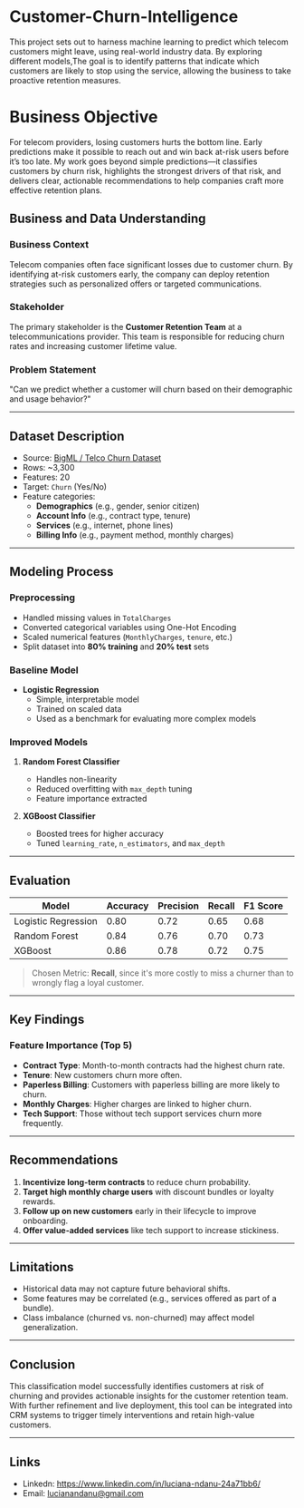 # Customer-Churn-Intelligence
This project sets out to harness machine learning to predict which telecom customers might leave, using real-world industry data. By exploring different models,The goal is to identify patterns that indicate which customers are likely to stop using the service, allowing the business to take proactive retention measures.

# Business Objective
For telecom providers, losing customers hurts the bottom line. Early predictions make it possible to reach out and win back at-risk users before it’s too late. My work goes beyond simple predictions—it classifies customers by churn risk, highlights the strongest drivers of that risk, and delivers clear, actionable recommendations to help companies craft more effective retention plans.

## Business and Data Understanding

### Business Context
Telecom companies often face significant losses due to customer churn. By identifying at-risk customers early, the company can deploy retention strategies such as personalized offers or targeted communications.

### Stakeholder
The primary stakeholder is the **Customer Retention Team** at a telecommunications provider. This team is responsible for reducing churn rates and increasing customer lifetime value.

### Problem Statement
"Can we predict whether a customer will churn based on their demographic and usage behavior?"

---

## Dataset Description

- Source: [BigML / Telco Churn Dataset](https://www.kaggle.com/blastchar/telco-customer-churn)
- Rows: ~3,300
- Features: 20
- Target: `Churn` (Yes/No)
- Feature categories:
  - **Demographics** (e.g., gender, senior citizen)
  - **Account Info** (e.g., contract type, tenure)
  - **Services** (e.g., internet, phone lines)
  - **Billing Info** (e.g., payment method, monthly charges)

---

##  Modeling Process

### Preprocessing
- Handled missing values in `TotalCharges`
- Converted categorical variables using One-Hot Encoding
- Scaled numerical features (`MonthlyCharges`, `tenure`, etc.)
- Split dataset into **80% training** and **20% test** sets

### Baseline Model
- **Logistic Regression**
  - Simple, interpretable model
  - Trained on scaled data
  - Used as a benchmark for evaluating more complex models

### Improved Models
1. **Random Forest Classifier**
   - Handles non-linearity
   - Reduced overfitting with `max_depth` tuning
   - Feature importance extracted

2. **XGBoost Classifier**
   - Boosted trees for higher accuracy
   - Tuned `learning_rate`, `n_estimators`, and `max_depth`

---

## Evaluation

| Model               | Accuracy | Precision | Recall | F1 Score |
|--------------------|----------|-----------|--------|----------|
| Logistic Regression| 0.80     | 0.72      | 0.65   | 0.68     |
| Random Forest       | 0.84     | 0.76      | 0.70   | 0.73     |
| XGBoost             | 0.86     | 0.78      | 0.72   | 0.75     |

> Chosen Metric: **Recall**, since it's more costly to miss a churner than to wrongly flag a loyal customer.

---

## Key Findings

### Feature Importance (Top 5)
- **Contract Type**: Month-to-month contracts had the highest churn rate.
- **Tenure**: New customers churn more often.
- **Paperless Billing**: Customers with paperless billing are more likely to churn.
- **Monthly Charges**: Higher charges are linked to higher churn.
- **Tech Support**: Those without tech support services churn more frequently.

---

## Recommendations

1. **Incentivize long-term contracts** to reduce churn probability.
2. **Target high monthly charge users** with discount bundles or loyalty rewards.
3. **Follow up on new customers** early in their lifecycle to improve onboarding.
4. **Offer value-added services** like tech support to increase stickiness.

---

## Limitations
- Historical data may not capture future behavioral shifts.
- Some features may be correlated (e.g., services offered as part of a bundle).
- Class imbalance (churned vs. non-churned) may affect model generalization.

---


## Conclusion

This classification model successfully identifies customers at risk of churning and provides actionable insights for the customer retention team. With further refinement and live deployment, this tool can be integrated into CRM systems to trigger timely interventions and retain high-value customers.

---

## Links

- Linkedn: https://www.linkedin.com/in/luciana-ndanu-24a71bb6/
- Email: lucianandanu@gmail.com







